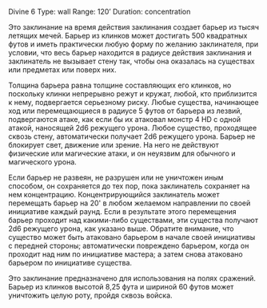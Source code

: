 Divine 6
Type: wall
Range: 120’
Duration: concentration

Это заклинание на время действия заклинания создает барьер из тысяч летящих мечей. Барьер из клинков может достигать 500 квадратных футов и иметь практически любую форму по желанию заклинателя, при условии, что весь барьер находится в радиусе действия заклинания и заклинатель не вызывает стену так, чтобы она оказалась на существах или предметах или поверх них.

Толщина барьера равна толщине составляющих его клинков, но поскольку клинки непрерывно режут и кружат, любой, кто приблизится к нему, подвергается серьезному риску. Любые существа, начинающее ход или перемещающиеся в радиусе 5 футов от барьера из лезвий, подвергаются атаке, как если бы их атаковал монстр 4 HD с одной атакой, наносящей 2d6 режущего урона. Любое существо, проходящее сквозь стену, автоматически получает 2d6 режущего урона. Барьер не блокирует свет, движение или зрение. На него не действуют физические или магические атаки, и он неуязвим для обычного и магического урона.

Если барьер не развеян, не разрушен или не уничтожен иным способом, он сохраняется до тех пор, пока заклинатель сохраняет на нем концентрацию. Концентрирующийся заклинатель может перемещать барьер на 20' в любом желаемом направлении по своей инициативе каждый раунд. Если в результате этого перемещения барьер проходит над какими-либо существами, эти существа получают 2d6 режущего урона, как указано выше. Обратите внимание, что существо может быть атаковано барьером в начале своей инициативы с передней стороны; автоматически повреждено барьером, когда он проходит над ним по инициативе мастера; а затем снова атаковано барьером по инициативе существа.

Это заклинание предназначено для использования на полях сражений. Барьер из клинков высотой 8,25 фута и шириной 60 футов может уничтожить целую роту, пройдя сквозь войска.
